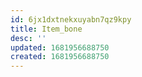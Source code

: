 ```yaml
---
id: 6jx1dxtnekxuyabn7qz9kpy
title: Item_bone
desc: ''
updated: 1681956688750
created: 1681956688750
---
```

